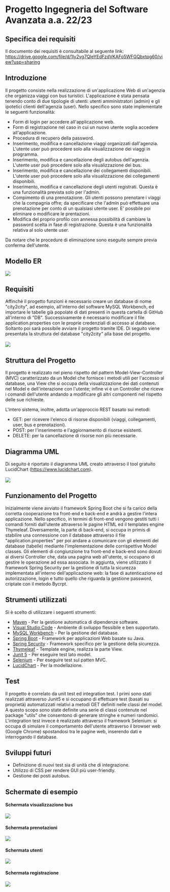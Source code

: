 # Progetto Ingegneria del Software Avanzata a.a. 22/23
## Specifica dei requisiti ##
Il documento dei requisiti è consultabile al seguente link:<br>
https://drive.google.com/file/d/1ly2vg7QIeYEdFzdVKAFo5WFGQbxtog60/view?usp=sharing

## Introduzione ##
Il progetto consiste nella realizzazione di un'applicazione Web di un'agenzia che organizza viaggi con bus turistici. L'applicazione è stata pensata tenendo conto di due tipologie di utenti: utenti amministratori (admin) e gli ipotetici clienti dell'agenzia (user). Nello specifico sono state implementate le seguenti funzionalità:

- Form di login per accedere all'applicazione web.
- Form di registrazione nel caso in cui un nuovo utente voglia accedere all'applicazione.
- Procedura di recupero della password.
- Inserimento, modifica e cancellazione viaggi organizzati dall'agenzia. L'utente user può procedere solo alla visualizzazione dei viaggi in programma.
- Inserimento, modifica e cancellazione degli autobus dell'agenzia. L'utente user può procedere solo alla visualizzazione dei bus.
- Inserimento, modifica e cancellazione dei collegamenti disponibili. L'utente user può procedere solo alla visualizzazione dei collegamenti disponibili.
- Inserimento, modifica e cancellazione degli utenti registrati. Questa è una funzionalità prevista solo per l'admin.
- Compimento di una prenotazione. Gli utenti possono prenotare i viaggi che la compagnia offre; da specificare che l'admin può effettuare una prenotazione per conto di un qualsiasi utente user. E' possbile poi eliminare o modificare le prentazioni.
- Modifica del proprio profilo con annessa possibilità di cambiare la password scelta in fase di registrazione. Questa è una funzionalità relativa al solo utente user.

Da notare che le procedure di eliminazione sono eseguite sempre previa conferma dell'utente.

## Modello ER ##
![](src/main/resources/IMG/ER.jpeg)

## Requisiti ##
Affinchè il progetto funzioni è necessario creare un database di nome "city2city", ad esempio, all'interno del software MySQL Workbench, ed importare le tabelle già popolate di dati presenti in questa cartella di GitHub all'interno di "DB". Successivamente è necessario modificare il file application.properties con le proprie credenziali di accesso al database.
<br>
Soltanto poi sarà possibile avviare il progetto tramite IDE. Di seguito viene presentata la struttura del database "city2city" alla base del progetto.
<br><br>
![](src/main/resources/IMG/db.png)

## Struttura del Progetto ##
Il progetto è realizzato nel pieno rispetto del pattern Model-View-Controller (MVC) caratterizzato da un Model che fornisce i metodi utili per l'accesso al database, una View che si occupa della visualizzazione dei dati contenuti nel Model e dell'interazione con l'utente; infine vi è un Controller che riceve i comandi dell'utente andando a modificare gli altri componenti nel rispetto delle sue richieste.

L'intero sistema, inoltre, adotta un'approccio REST basato sui metodi:

- GET: per ricevere l'elenco di risorse disponibili (viaggi, collegamenti, user, bus e prenotazioni).
- POST: per l'inserimento e l'aggiornamento di risorse esistenti.
- DELETE: per la cancellazione di risorse non più necessarie.

## Diagramma UML ##
Di seguito è riportato il diagramma UML creato attraverso il tool gratuito LucidChart (https://www.lucidchart.com).
<br><br>
![](src/main/resources/IMG/UML.png)

## Funzionamento del Progetto ##
Inizialmente viene avviato il framework Spring Boot che si fa carico della corretta cooperazione tra front-end e back-end e andrà a gestire l'intera applicazione. Nello specifico, in termini di front-end vengono gestiti tutti i comandi forniti dall'utente attraverso le pagine HTML ed il templates engine Thymeleaf. Diversamente, la parte di back-end, si occupa in primis di stabilire una connessione con il database attraverso il file "application.properties" per poi andare a comunicare con gli elementi del database (tabelle) mediante l'implementazione delle corrispettive Model classes. Gli elementi di congiunzione tra front-end e back-end sono dovuti ai diversi Controller che, data una pagina web all'utente, si occupano di gestire le operazione ad essa associata.
In aggiunta, viene utilizzato il framework Spring Security per la gestione di tutta la sicurezza implementata all'interno dell'applicazione web: la fase di autenticazione ed autorizzazione, login e tutto quello che riguarda la gestione password, criptate con il metodo Bycrpt.

## Strumenti utilizzati ##
Si è scelto di utilizzare i seguenti strumenti:

- [Maven](https://maven.apache.org/) - Per la gestione automatica di dipendenze software.
- [Visual Studio Code](https://code.visualstudio.com/) - Ambiente di sviluppo flessibile e ben supportato.
- [MySQL Workbench](https://www.mysql.com/products/workbench/) - Per la gestione del database.
- [Spring Boot](https://spring.io/projects/spring-boot) - Framework per applicazioni Web basate su Java.
- [Spring Security](https://spring.io/projects/spring-security) - Framework specifico per la gestione della sicurezza.
- [Thymeleaf](https://www.thymeleaf.org/) - Template engine, realizza la parte View.
- [Junit 5](https://junit.org/junit5/docs/current/user-guide/) - Per eseguire test lato model.
- [Selenium](https://www.selenium.dev) - Per eseguire test sul patten MVC.
- [LucidChart](https://www.lucidchart.com) - Per la modellazione.

## Test ##
Il progetto è correlato da unit test ed integration test. I primi sono stati realizzati attraverso Junit5 e si occupano di effettuare test (basati su proprietà) automatizzati relativi a metodi GET definiti nelle classi del model. A questo scopo sono state definite una serie di classi contenute nel package "utils" che consentono di generare stringhe e numeri randomici. L'integration test invece è realizzato attraverso il framework Selenium: si occupa di simulare il comportamento dell'utente attraverso il browser web (Google Chrome) spostandosi tra le pagine web, inserendo dati e interrogando il database.

## Sviluppi futuri ##
- Definizione di nuovi test sia di unità che di integrazione.
- Utilizzo di CSS per rendere GUI più user-friendly.
- Gestione dei posti autobus.

## Schermate di esempio ##
#### Schermata visualizzazione bus ####
![](src/main/resources/IMG/bus.png)

#### Schermata prenotazioni ####
![](src/main/resources/IMG/book.png)

#### Schermata utenti ####
![](src/main/resources/IMG/user.png)

#### Schermata registrazione ####
![](src/main/resources/IMG/registrazione.png)
